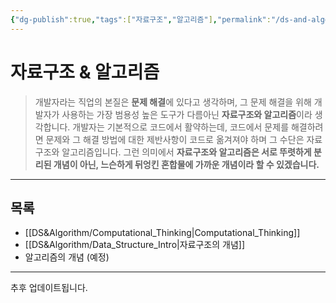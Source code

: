 ```yaml
---
{"dg-publish":true,"tags":["자료구조","알고리즘"],"permalink":"/ds-and-algorithm/home/","dgPassFrontmatter":true,"created":"2024-02-08T15:47:31.113+09:00","updated":"2024-07-22T23:26:43.112+09:00"}
---
```



# 자료구조 & 알고리즘

> 개발자라는 직업의 본질은 **문제 해결**에 있다고 생각하며, 그 문제 해결을 위해 개발자가 사용하는 가장 범용성 높은 도구가 다름아닌 **자료구조와 알고리즘**이라 생각합니다. 개발자는 기본적으로 코드에서 활약하는데, 코드에서 문제를 해결하려면 문제와 그 해결 방법에 대한 제반사항이 코드로 옮겨져야 하며 그 수단은 자료구조와 알고리즘입니다. 그런 의미에서 **자료구조와 알고리즘은 서로 뚜렷하게 분리된 개념이 아닌, 느슨하게 뒤엉킨 혼합물에 가까운 개념이라 할 수 있겠습니다.**

---

## 목록

+ [[DS&Algorithm/Computational_Thinking\|Computational_Thinking]]
+ [[DS&Algorithm/Data_Structure_Intro\|자료구조의 개념]]
+ 알고리즘의 개념 (예정)
---

추후 업데이트됩니다.